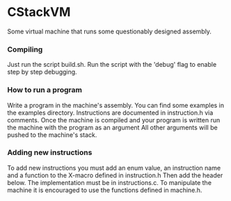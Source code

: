# CStackVM
Some virtual machine that runs some questionably designed assembly.

### Compiling  
Just run the script build.sh. Run the script with the 'debug' flag to enable step by step debugging.

### How to run a program  
Write a program in the machine's assembly. You can find some examples in the examples directory.
Instructions are documented in instruction.h via comments.
Once the machine is compiled and your program is written run the machine with the program as an argument
All other arguments will be pushed to the machine's stack.

### Adding new instructions
To add new instructions you must add an enum value, an instruction name and a function to the X-macro defined in instruction.h
Then add the header below. The implementation must be in instructions.c. To manipulate the machine it is encouraged
to use the functions defined in machine.h.

